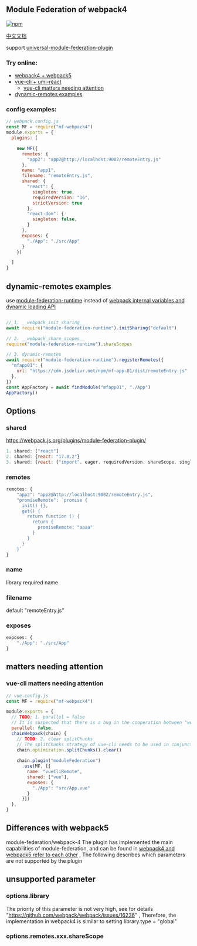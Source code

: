 ## Module Federation of webpack4

<!-- [![npm](https://img.shields.io/npm/v/@module-federation/webpack-4.svg)](https://www.npmjs.com/package/@module-federation/webpack-4) -->
[![npm](https://img.shields.io/npm/v/mf-webpack4.svg)](https://www.npmjs.com/package/mf-webpack4)

[中文文档](doc/chinese)

support [universal-module-federation-plugin](https://github.com/zhangHongEn/universal-module-federation-plugin/tree/main/packages/universal-module-federation-plugin)


### Try online:
* [webpack4 + webpack5](https://stackblitz.com/github/wpmjs/examples/tree/main/webpack4-module-federation/webpack4-5-module-federation)
* [vue-cli + umi-react](https://stackblitz.com/github/wpmjs/examples/tree/main/webpack4-module-federation/webpack4-vue-cli-umi-react)
    * [vue-cli matters needing attention](https://github.com/module-federation/webpack-4#vue-cli-matters-needing-attention)
* [dynamic-remotes examples](#dynamic-remotes-examples)

### config examples:
``` js
// webpack.config.js
const MF = require("mf-webpack4")
module.exports = {
  plugins: [

    new MF({
      remotes: {
        "app2": "app2@http://localhost:9002/remoteEntry.js"
      },
      name: "app1",
      filename: "remoteEntry.js",
      shared: {
        "react": {
          singleton: true,
          requiredVersion: "16",
          strictVersion: true
        },
        "react-dom": {
          singleton: false,
        }
      },
      exposes: {
        "./App": "./src/App"
      }
    })

  ]
}
```

## dynamic-remotes examples
use [module-federation-runtime](https://github.com/zhangHongEn/universal-module-federation-plugin/tree/main/packages/module-federation-runtime) instead of [webpack internal variables and dynamic loading API](https://h3manth.com/posts/dynamic-remotes-webpack-module-federation/)
``` js

// 1. __webpack_init_sharing__ 
await require("module-federation-runtime").initSharing("default")

// 2. __webpack_share_scopes__ 
require("module-federation-runtime").shareScopes

// 3. dynamic-remotes
await require("module-federation-runtime").registerRemotes({
  "mfapp01": {
    url: "https://cdn.jsdelivr.net/npm/mf-app-01/dist/remoteEntry.js"
  },
})
const AppFactory = await findModule("mfapp01", "./App")
AppFactory()
```

## Options
### shared
https://webpack.js.org/plugins/module-federation-plugin/
``` js
1. shared: ["react"]
2. shared: {react: "17.0.2"}
3. shared: {react: {"import", eager, requiredVersion, shareScope, singleton, version}}
```

### remotes
``` js
remotes: {
    "app2": "app2@http://localhost:9002/remoteEntry.js",
    "promiseRemote": `promise {
      init() {},
      get() {
        return function () {
          return {
            promiseRemote: "aaaa"
          }
        }
      }
    }`
}
```

### name
library required name

### filename
default "remoteEntry.js"

### exposes
``` js
exposes: {
    "./App": "./src/App"
}
```

## matters needing attention

### vue-cli matters needing attention
``` js
// vue.config.js
const MF = require("mf-webpack4")

module.exports = {
  // TODO: 1. parallel = false
  // It is suspected that there is a bug in the cooperation between "webpack-virtual-modules" and "thread-loader", and an error will be reported during the packaging stage
  parallel: false,
  chainWebpack(chain) {
    // TODO: 2. clear splitChunks
    // The splitChunks strategy of vue-cli needs to be used in conjunction with index.html, and main.js, chunks.js... are loaded at the entry. The entry of MF has only one file remoteEntry.js, the policy conflicts and needs to be reset
    chain.optimization.splitChunks().clear()
    
    chain.plugin("moduleFederation")
      .use(MF, [{
        name: "vueCliRemote",
        shared: ["vue"],
        exposes: {
          "./App": "src/App.vue"
        }
      }])
  },
}
```

## Differences with webpack5
module-federation/webpack-4 The plugin has implemented the main capabilities of module-federation, and can be found in [webpack4 and webpack5 refer to each other](https://stackblitz.com/github/wpmjs/wpmjs/tree/main/examples/module-federation/webpack-4) , The following describes which parameters are not supported by the plugin

## unsupported parameter

### options.library
The priority of this parameter is not very high, see for details "https://github.com/webpack/webpack/issues/16236" , Therefore, the implementation in webpack4 is similar to setting library.type = "global"

### options.remotes.xxx.shareScope
